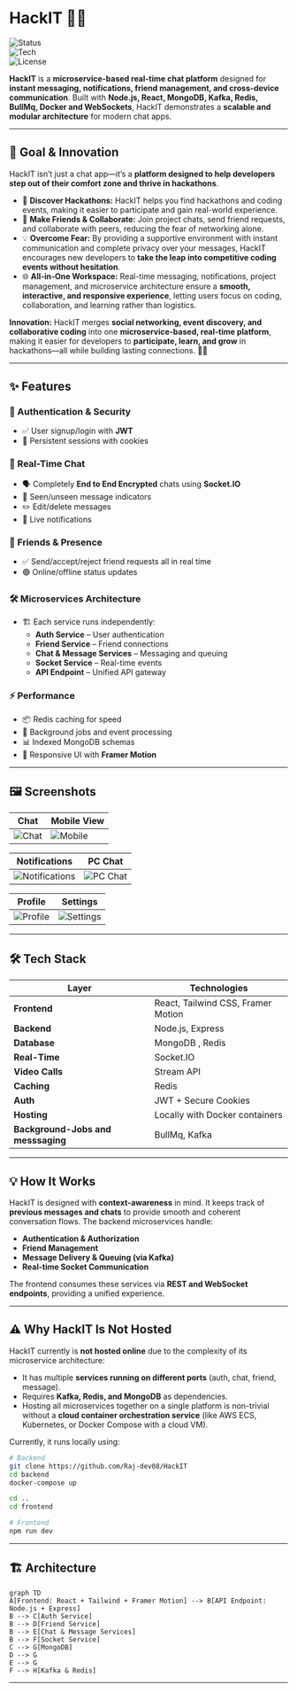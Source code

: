 # HackIT 🚀💬

![Status](https://img.shields.io/badge/Status-Development-orange)  
![Tech](https://img.shields.io/badge/Tech-React%20%7C%20Node.js%20%7C%20MongoDB%20%7C%20Kafka%20%7C%20Socket.IO-blue)  
![License](https://img.shields.io/badge/License-MIT-yellow)  

**HackIT** is a **microservice-based real-time chat platform** designed for **instant messaging, notifications, friend management, and cross-device communication**. Built with **Node.js, React, MongoDB, Kafka, Redis, BullMq, Docker and WebSockets**, HackIT demonstrates a **scalable and modular architecture** for modern chat apps.  

---

## 🎯 Goal & Innovation  

HackIT isn’t just a chat app—it’s a **platform designed to help developers step out of their comfort zone and thrive in hackathons**.  

- 🚀 **Discover Hackathons:** HackIT helps you find hackathons and coding events, making it easier to participate and gain real-world experience.  
- 🤝 **Make Friends & Collaborate:** Join project chats, send friend requests, and collaborate with peers, reducing the fear of networking alone.  
- 💡 **Overcome Fear:** By providing a supportive environment with instant communication and complete privacy over your messages, HackIT encourages new developers to **take the leap into competitive coding events without hesitation**.  
- 🌐 **All-in-One Workspace:** Real-time messaging, notifications, project management, and microservice architecture ensure a **smooth, interactive, and responsive experience**, letting users focus on coding, collaboration, and learning rather than logistics.  

**Innovation:** HackIT merges **social networking, event discovery, and collaborative coding** into one **microservice-based, real-time platform**, making it easier for developers to **participate, learn, and grow** in hackathons—all while building lasting connections. 💬✨

---

## ✨ Features  

### 🔐 Authentication & Security  
- ✅ User signup/login with **JWT**  
- 🔄 Persistent sessions with cookies  

### 💬 Real-Time Chat  
- 🗣️ Completely **End to End Encrypted** chats using **Socket.IO**  
- 👀 Seen/unseen message indicators  
- ✏️ Edit/delete messages  
- 🔔 Live notifications  

### 👥 Friends & Presence  
- ✅ Send/accept/reject friend requests all in real time
- 🟢 Online/offline status updates  

### 🛠 Microservices Architecture  
- 🏗 Each service runs independently:  
  - **Auth Service** – User authentication  
  - **Friend Service** – Friend connections  
  - **Chat & Message Services** – Messaging and queuing  
  - **Socket Service** – Real-time events  
  - **API Endpoint** – Unified API gateway  

### ⚡ Performance  
- 📦 Redis caching for speed  
- 🔄 Background jobs and event processing  
- 📊 Indexed MongoDB schemas  
- 🎨 Responsive UI with **Framer Motion**  

---

## 🖼️ Screenshots

| Chat | Mobile View |
|------|------------|
| ![Chat](public/chat.png) | ![Mobile](public/mobile.png) |

| Notifications | PC Chat |
|---------------|---------|
| ![Notifications](public/notifications.png) | ![PC Chat](public/pcChat.png) |

| Profile | Settings |
|---------|---------|
| ![Profile](public/profile.png) | ![Settings](public/settings.png) |

---

## 🛠 Tech Stack  

| Layer           | Technologies                                      |
| --------------- | ------------------------------------------------- |
| **Frontend**    | React, Tailwind CSS, Framer Motion               |
| **Backend**     | Node.js, Express                                 |
| **Database**    | MongoDB , Redis                                        |
| **Real-Time**   | Socket.IO                                        |
| **Video Calls** | Stream API                                       |
| **Caching**     | Redis                                            |
| **Auth**        | JWT + Secure Cookies                             |
| **Hosting**     | Locally with Docker containers                                           |
| **Background-Jobs and messsaging**   | BullMq, Kafka                      |
---

## 💡 How It Works

HackIT is designed with **context-awareness** in mind. It keeps track of **previous messages and chats** to provide smooth and coherent conversation flows. The backend microservices handle:

- **Authentication & Authorization**  
- **Friend Management**  
- **Message Delivery & Queuing (via Kafka)**  
- **Real-time Socket Communication**  

The frontend consumes these services via **REST and WebSocket endpoints**, providing a unified experience.

---

## ⚠️ Why HackIT Is Not Hosted

HackIT currently is **not hosted online** due to the complexity of its microservice architecture:

- It has multiple **services running on different ports** (auth, chat, friend, message).  
- Requires **Kafka, Redis, and MongoDB** as dependencies.  
- Hosting all microservices together on a single platform is non-trivial without a **cloud container orchestration service** (like AWS ECS, Kubernetes, or Docker Compose with a cloud VM).  

Currently, it runs locally using:

```bash
# Backend
git clone https://github.com/Raj-dev08/HackIT
cd backend
docker-compose up

cd ..
cd frontend

# Frontend
npm run dev

```

--- 

## 🏗 Architecture  
```mermaid
graph TD
A[Frontend: React + Tailwind + Framer Motion] --> B[API Endpoint: Node.js + Express]
B --> C[Auth Service]
B --> D[Friend Service]
B --> E[Chat & Message Services]
B --> F[Socket Service]
C --> G[MongoDB]
D --> G
E --> G
F --> H[Kafka & Redis]
```

---
